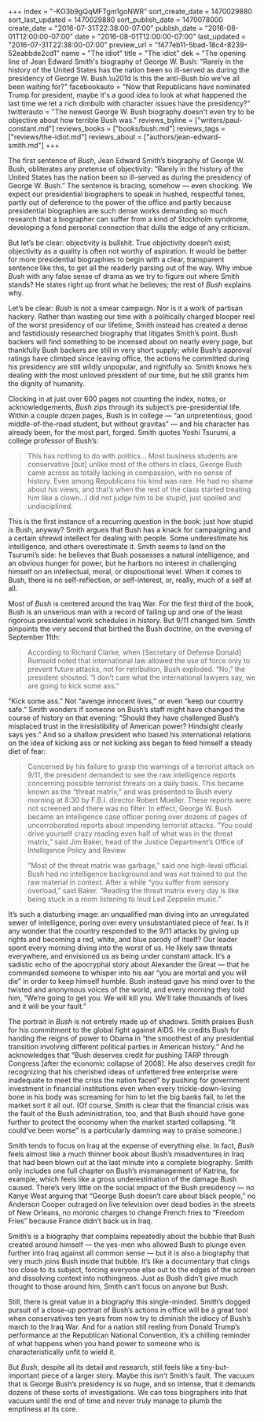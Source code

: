 +++
index = "-KO3b9gQqMFTgm1goNWR"
sort_create_date = 1470029880
sort_last_updated = 1470029880
sort_publish_date = 1470078000
create_date = "2016-07-31T22:38:00-07:00"
publish_date = "2016-08-01T12:00:00-07:00"
date = "2016-08-01T12:00:00-07:00"
last_updated = "2016-07-31T22:38:00-07:00"
preview_url = "f477eb11-5bad-18c4-8239-52eabbde2cd1"
name = "The idiot"
title = "The idiot"
dek = "The opening line of Jean Edward Smith's biography of George W. Bush: \"Rarely in the history of the United States has the nation been so ill-served as during the presidency of George W. Bush.\u201d Is this the anti-Bush bio we've all been waiting for?"
facebookauto = "Now that Republicans have nominated Trump for president, maybe it's a good idea to look at what happened the last time we let a rich dimbulb with character issues have the presidency?"
twitterauto = "The newest George W. Bush biography doesn't even try to be objective about how terrible Bush was."
reviews_byline = ["writers/paul-constant.md"]
reviews_books = ["books/bush.md"]
reviews_tags = ["reviews/the-idiot.md"]
reviews_about = ["authors/jean-edward-smith.md"]
+++

The first sentence of *Bush*, Jean Edward Smith’s biography of George W. Bush, obliterates any pretense of objectivity: “Rarely in the history of the United States has the nation been so ill-served as during the presidency of George W. Bush.” The sentence is bracing, somehow — even shocking. We expect our presidential biographers to speak in hushed, respectful tones, partly out of deference to the power of the office and partly because presidential biographies are such dense works demanding so much research that a biographer can suffer from a kind of Stockholm syndrome, developing a fond personal connection that dulls the edge of any criticism.

But let’s be clear: objectivity is bullshit. True objectivity doesn’t exist; objectivity as a quality is often not worthy of aspiration. It would be better for more presidential biographies to begin with a clear, transparent sentence like this, to get all the readerly parsing out of the way. Why imbue *Bush* with any false sense of drama as we try to figure out where Smith stands? He states right up front what he believes; the rest of *Bush* explains why.

Let’s be clear: *Bush* is not a smear campaign. Nor is it a work of partisan hackery. Rather than wasting our time with a politically charged blooper reel of the worst presidency of our lifetime, Smith instead has created a dense and fastidiously researched biography that litigates Smith’s point. Bush backers will find something to be incensed about on nearly every page, but thankfully Bush backers are still in very short supply; while Bush’s approval ratings have climbed since leaving office, the actions he committed during his presidency are still wildly unpopular, and rightfully so. Smith knows he’s dealing with the most unloved president of our time, but he still grants him the dignity of humanity.

Clocking in at just over 600 pages not counting the index, notes, or acknowledgements, *Bush* zips through its subject’s pre-presidential life. Within a couple dozen pages, Bush is in college — “an unpretentious, good middle-of-the-road student, but without gravitas” — and his character has already been, for the most part, forged. Smith quotes Yoshi Tsurumi, a college professor of Bush’s: 

<blockquote>This has nothing to do with politics… Most business students are conservative [but] unlike most of the others in class, George Bush came across as totally lacking in compassion, with no sense of history. Even among Republicans his kind was rare. He had no shame about his views, and that’s when the rest of the class started treating him like a clown…I did not judge him to be stupid, just spoiled and undisciplined.</blockquote>

This is the first instance of a recurring question in the book: just how stupid *is* Bush, anyway? Smith argues that Bush has a knack for campaigning and a certain shrewd intellect for dealing with people. Some underestimate his intelligence, and others overestimate it. Smith seems to land on the Tsurumi’s side: he believes that Bush possesses a natural intelligence, and an obvious hunger for power, but he harbors no interest in challenging himself on an intellectual, moral, or dispositional level. When it comes to Bush, there is no self-reflection, or self-interest, or, really, much of a self at all.

<div class="break"></div>

Most of *Bush* is centered around the Iraq War. For the first third of the book, Bush is an unserious man with a record of failing up and one of the least rigorous presidential work schedules in history. But 9/11 changed him. Smith pinpoints the very second that birthed the Bush doctrine, on the evening of September 11th:

<blockquote>According to Richard Clarke, when [Secretary of Defense Donald] Rumseld noted that international law allowed the use of force only to prevent future attacks, not for retribution, Bush exploded. “No,” the president shouted. “I don’t care what the international lawyers say, we are going to kick some ass.”</blockquote>

“Kick some ass.” Not “avenge innocent lives,” or even “keep our country safe.”  Smith wonders if someone on Bush’s staff might have changed the course of history on that evening: “Should they have challenged Bush’s misplaced trust in the irresistibility of American power? Hindsight clearly says yes.”  And so a shallow president who based his international relations on the idea of kicking ass or not kicking ass began to feed himself a steady diet of fear:

<blockquote><p>Concerned by his failure to grasp the warnings of a terrorist attack on 9/11, the president demanded to see the raw intelligence reports concerning possible terrorist threats on a daily basis. This became known as the “threat matrix,” and was presented to Bush every morning at 8:30 by F.B.I. director Robert Mueller. These reports were not screened and there was no filter. In effect, George W. Bush became an intelligence case officer poring over dozens of pages of uncorroborated reports about impending terrorist attacks. “You could drive yourself crazy reading even half of what was in the threat matrix,” said Jim Baker, head of the Justice Department’s Office of Intelligence Policy and Review</p>

<p>”Most of the threat matrix was garbage,” said one high-level official. Bush had no intelligence background and was not trained to put the raw material in context. After a while “you suffer from sensory overload,” said Baker. “Reading the threat matrix every day is like being stuck in a room listening to loud Led Zeppelin music.”</blockquote>

It’s such a disturbing image: an unqualified man diving into an unregulated sewer of intelligence, poring over every unsubstantiated piece of fear. Is it any wonder that the country responded to the 9/11 attacks by giving up rights and becoming a red, white, and blue parody of itself? Our leader spent every morning diving into the worst of us. He likely saw threats everywhere, and envisioned us as being under constant attack. It’s a sadistic echo of the apocryphal story about Alexander the Great — that he commanded someone to whisper into his ear “you are mortal and you will die” in order to keep himself humble. Bush instead gave his mind over to the twisted and anonymous voices of the world, and every morning they told him, “We’re going to get you. We will kill you. We’ll take thousands of lives and it will be your fault.”

<div class="break"></div>

The portrait in *Bush* is not entirely made up of shadows. Smith praises Bush for his commitment to the global fight against AIDS. He credits Bush for handing the reigns of power to Obama in “the smoothest of any presidential transition involving different political parties in American history.” And he acknowledges that “Bush deserves credit for pushing TARP through Congress [after the economic collapse of 2008]. He also deserves credit for recognizing that his cherished ideas of unfettered free enterprise were inadequate to meet the crisis the nation faced” by pushing for government investment in financial institutions even when every trickle-down-loving bone in his body was screaming for him to let the big banks fail, to let the market sort it all out. (Of course, Smith is clear that the financial crisis was the fault of the Bush administration, too, and that Bush should have gone further to protect the economy when the market started collapsing. “It could’ve been worse” is a particularly damning way to praise someone.)

Smith tends to focus on Iraq at the expense of everything else. In fact, *Bush* feels almost like a much thinner book about Bush’s misadventures in Iraq that had been blown out at the last minute into a complete biography. Smith only includes one full chapter on Bush’s mismanagement of Katrina, for example, which feels like a gross underestimation of the damage Bush caused. There’s very little on the social impact of the Bush presidency — no Kanye West arguing that “George Bush doesn’t care about black people,” no Anderson Cooper outraged on live television over dead bodies in the streets of New Orleans, no moronic charges to change French fries to “Freedom Fries” because France didn’t back us in Iraq. 

Smith’s is a biography that complains repeatedly about the bubble that Bush created around himself — the yes-men who allowed Bush to plunge even further into Iraq against all common sense — but it is also a biography that very much joins Bush inside that bubble. It’s like a documentary that clings too close to its subject, forcing everyone else out to the edges of the screen and dissolving context into nothingness. Just as Bush didn’t give much thought to those around him, Smith can’t focus on anyone but Bush. 

Still, there is great value in a biography this single-minded. Smith’s dogged pursuit of a close-up portrait of Bush’s actions in office will be a great tool when conservatives ten years from now try to diminish the idiocy of Bush’s march to the Iraq War. And for a nation still reeling from Donald Trump’s performance at the Republican National Convention, it’s a chilling reminder of what happens when you hand power to someone who is characteristically unfit to wield it. 

But *Bush*, despite all its detail and research, still feels like a tiny-but-important piece of a larger story. Maybe this isn't Smith's fault. The vacuum that is George Bush’s presidency is so huge, and so intense, that it demands dozens of these sorts of investigations. We can toss biographers into that vacuum until the end of time and never truly manage to plumb the emptiness at its core.
